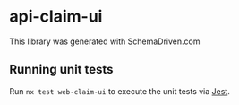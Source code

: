 
# api-claim-ui

This library was generated with SchemaDriven.com

## Running unit tests

Run `nx test web-claim-ui` to execute the unit tests via [Jest](https://jestjs.io).

